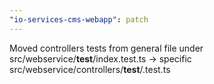 ```yaml
---
"io-services-cms-webapp": patch
---
```


Moved controllers tests from general file under src/webservice/**test**/index.test.ts -> specific src/webservice/controllers/**test**/<controller>.test.ts
